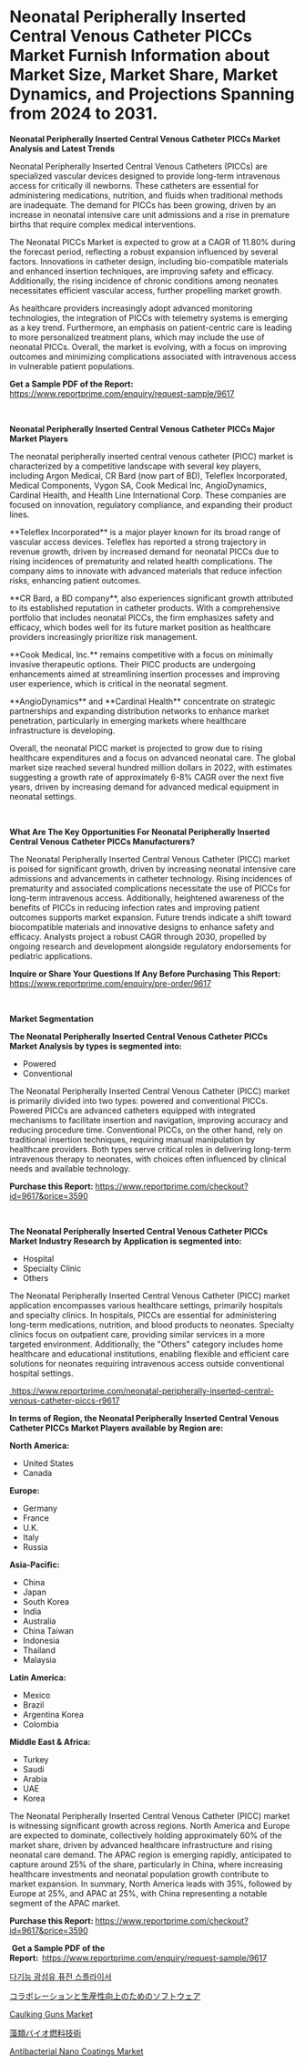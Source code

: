 <p><h1>Neonatal Peripherally Inserted Central Venous Catheter PICCs Market Furnish Information about Market Size, Market Share, Market Dynamics, and Projections Spanning from 2024 to 2031.</h1></p><p><strong>Neonatal Peripherally Inserted Central Venous Catheter PICCs Market Analysis and Latest Trends</strong></p>
<p><p>Neonatal Peripherally Inserted Central Venous Catheters (PICCs) are specialized vascular devices designed to provide long-term intravenous access for critically ill newborns. These catheters are essential for administering medications, nutrition, and fluids when traditional methods are inadequate. The demand for PICCs has been growing, driven by an increase in neonatal intensive care unit admissions and a rise in premature births that require complex medical interventions.</p><p>The Neonatal PICCs Market is expected to grow at a CAGR of 11.80% during the forecast period, reflecting a robust expansion influenced by several factors. Innovations in catheter design, including bio-compatible materials and enhanced insertion techniques, are improving safety and efficacy. Additionally, the rising incidence of chronic conditions among neonates necessitates efficient vascular access, further propelling market growth. </p><p>As healthcare providers increasingly adopt advanced monitoring technologies, the integration of PICCs with telemetry systems is emerging as a key trend. Furthermore, an emphasis on patient-centric care is leading to more personalized treatment plans, which may include the use of neonatal PICCs. Overall, the market is evolving, with a focus on improving outcomes and minimizing complications associated with intravenous access in vulnerable patient populations.</p></p>
<p><strong>Get a Sample PDF of the Report:&nbsp;</strong> <a href="https://www.reportprime.com/enquiry/request-sample/9617">https://www.reportprime.com/enquiry/request-sample/9617</a></p>
<p>&nbsp;</p>
<p><strong>Neonatal Peripherally Inserted Central Venous Catheter PICCs Major Market Players</strong></p>
<p><p>The neonatal peripherally inserted central venous catheter (PICC) market is characterized by a competitive landscape with several key players, including Argon Medical, CR Bard (now part of BD), Teleflex Incorporated, Medical Components, Vygon SA, Cook Medical Inc, AngioDynamics, Cardinal Health, and Health Line International Corp. These companies are focused on innovation, regulatory compliance, and expanding their product lines.</p><p>**Teleflex Incorporated** is a major player known for its broad range of vascular access devices. Teleflex has reported a strong trajectory in revenue growth, driven by increased demand for neonatal PICCs due to rising incidences of prematurity and related health complications. The company aims to innovate with advanced materials that reduce infection risks, enhancing patient outcomes.</p><p>**CR Bard, a BD company**, also experiences significant growth attributed to its established reputation in catheter products. With a comprehensive portfolio that includes neonatal PICCs, the firm emphasizes safety and efficacy, which bodes well for its future market position as healthcare providers increasingly prioritize risk management.</p><p>**Cook Medical, Inc.** remains competitive with a focus on minimally invasive therapeutic options. Their PICC products are undergoing enhancements aimed at streamlining insertion processes and improving user experience, which is critical in the neonatal segment.</p><p>**AngioDynamics** and **Cardinal Health** concentrate on strategic partnerships and expanding distribution networks to enhance market penetration, particularly in emerging markets where healthcare infrastructure is developing.</p><p>Overall, the neonatal PICC market is projected to grow due to rising healthcare expenditures and a focus on advanced neonatal care. The global market size reached several hundred million dollars in 2022, with estimates suggesting a growth rate of approximately 6-8% CAGR over the next five years, driven by increasing demand for advanced medical equipment in neonatal settings.</p></p>
<p>&nbsp;</p>
<p><strong>What Are The Key Opportunities For Neonatal Peripherally Inserted Central Venous Catheter PICCs Manufacturers?</strong></p>
<p><p>The Neonatal Peripherally Inserted Central Venous Catheter (PICC) market is poised for significant growth, driven by increasing neonatal intensive care admissions and advancements in catheter technology. Rising incidences of prematurity and associated complications necessitate the use of PICCs for long-term intravenous access. Additionally, heightened awareness of the benefits of PICCs in reducing infection rates and improving patient outcomes supports market expansion. Future trends indicate a shift toward biocompatible materials and innovative designs to enhance safety and efficacy. Analysts project a robust CAGR through 2030, propelled by ongoing research and development alongside regulatory endorsements for pediatric applications.</p></p>
<p><strong>Inquire or Share Your Questions If Any Before Purchasing This Report:</strong> <a href="https://www.reportprime.com/enquiry/pre-order/9617">https://www.reportprime.com/enquiry/pre-order/9617</a></p>
<p>&nbsp;</p>
<p><strong>Market Segmentation</strong></p>
<p><strong>The Neonatal Peripherally Inserted Central Venous Catheter PICCs Market Analysis by types is segmented into:</strong></p>
<p><ul><li>Powered</li><li>Conventional</li></ul></p>
<p><p>The Neonatal Peripherally Inserted Central Venous Catheter (PICC) market is primarily divided into two types: powered and conventional PICCs. Powered PICCs are advanced catheters equipped with integrated mechanisms to facilitate insertion and navigation, improving accuracy and reducing procedure time. Conventional PICCs, on the other hand, rely on traditional insertion techniques, requiring manual manipulation by healthcare providers. Both types serve critical roles in delivering long-term intravenous therapy to neonates, with choices often influenced by clinical needs and available technology.</p></p>
<p><strong>Purchase this Report:&nbsp;</strong><a href="https://www.reportprime.com/checkout?id=9617&price=3590">https://www.reportprime.com/checkout?id=9617&price=3590</a></p>
<p>&nbsp;</p>
<p><strong>The Neonatal Peripherally Inserted Central Venous Catheter PICCs Market Industry Research by Application is segmented into:</strong></p>
<p><ul><li>Hospital</li><li>Specialty Clinic</li><li>Others</li></ul></p>
<p><p>The Neonatal Peripherally Inserted Central Venous Catheter (PICC) market application encompasses various healthcare settings, primarily hospitals and specialty clinics. In hospitals, PICCs are essential for administering long-term medications, nutrition, and blood products to neonates. Specialty clinics focus on outpatient care, providing similar services in a more targeted environment. Additionally, the "Others" category includes home healthcare and educational institutions, enabling flexible and efficient care solutions for neonates requiring intravenous access outside conventional hospital settings.</p></p>
<p><a href="https://www.reportprime.com/neonatal-peripherally-inserted-central-venous-catheter-piccs-r9617">&nbsp;https://www.reportprime.com/neonatal-peripherally-inserted-central-venous-catheter-piccs-r9617</a></p>
<p><strong>In terms of Region, the Neonatal Peripherally Inserted Central Venous Catheter PICCs Market Players available by Region are:</strong></p>
<p>
    <p> <strong> North America: </strong>
        <ul>
            <li>United States</li>
            <li>Canada</li>
        </ul>
        </p> 
    <p> <strong> Europe: </strong>
        <ul>
            <li>Germany</li>
            <li>France</li>
            <li>U.K.</li>
            <li>Italy</li>
            <li>Russia</li>
        </ul>
        </p> 
    <p> <strong> Asia-Pacific: </strong>
        <ul>
            <li>China</li>
            <li>Japan</li>
            <li>South Korea</li>
            <li>India</li>
            <li>Australia</li>
            <li>China Taiwan</li>
            <li>Indonesia</li>
            <li>Thailand</li>
            <li>Malaysia</li>
        </ul>
        </p> 
    <p> <strong> Latin America: </strong>
        <ul>
            <li>Mexico</li>
            <li>Brazil</li>
            <li>Argentina Korea</li>
            <li>Colombia</li>
        </ul>
        </p> 
    <p> <strong> Middle East & Africa: </strong>
        <ul>
            <li>Turkey</li>
            <li>Saudi</li>
            <li>Arabia</li>
            <li>UAE</li>
            <li>Korea</li>
        </ul>
    </p>
    </p>
<p><p>The Neonatal Peripherally Inserted Central Venous Catheter (PICC) market is witnessing significant growth across regions. North America and Europe are expected to dominate, collectively holding approximately 60% of the market share, driven by advanced healthcare infrastructure and rising neonatal care demand. The APAC region is emerging rapidly, anticipated to capture around 25% of the share, particularly in China, where increasing healthcare investments and neonatal population growth contribute to market expansion. In summary, North America leads with 35%, followed by Europe at 25%, and APAC at 25%, with China representing a notable segment of the APAC market.</p></p>
<p><strong>Purchase this Report: </strong><a href="https://www.reportprime.com/checkout?id=9617&price=3590">https://www.reportprime.com/checkout?id=9617&price=3590</a></p>
<p>&nbsp;<strong>Get a Sample PDF of the Report:&nbsp;&nbsp;</strong><a href="https://www.reportprime.com/enquiry/request-sample/9617">https://www.reportprime.com/enquiry/request-sample/9617</a></p>
<p><strong></strong></p>
<p><p><a href="https://medium.com/@lorenzogirl/%EA%B8%80%EB%A1%9C%EB%B2%8C-%EC%8B%9C%EC%9E%A5-%EB%8F%99%ED%96%A5-2024%EB%85%84%EB%B6%80%ED%84%B0-2031%EB%85%84%EA%B9%8C%EC%A7%80%EC%9D%98-%EB%8B%A4%EA%B8%B0%EB%8A%A5-%EA%B4%91%EC%84%AC%EC%9C%A0-%EC%9C%B5%ED%95%A9-%EC%A0%91%EC%86%8D%EA%B8%B0-%EC%8B%9C%EC%9E%A5-%ED%8A%B8%EB%A0%8C%EB%93%9C-%EB%B0%8F-%EC%84%B1%EC%9E%A5-%EB%B6%84%EC%84%9D-%EC%98%88%EC%B8%A1-577ba4edafaa">다기능 광섬유 퓨전 스플라이서</a></p><p><a href="https://medium.com/@jasminebabez/collaboration-productivity-software-9a01761d0709">コラボレーションと生産性向上のためのソフトウェア</a></p><p><a href="https://issuu.com/reportprime-2/docs/caulking-guns-market-size-2030.pptx_33faa07faa11f0">Caulking Guns Market</a></p><p><a href="https://williamkable67.medium.com/2024%E5%B9%B4%E3%81%8B%E3%82%892031%E5%B9%B4%E3%81%BE%E3%81%A7%E3%81%AE%E9%96%93%E3%81%AB-%E6%8B%A1%E5%A4%A7%E4%B8%AD%E3%81%AE%E8%97%BB%E9%A1%9E%E3%83%90%E3%82%A4%E3%82%AA%E7%87%83%E6%96%99%E6%8A%80%E8%A1%93%E5%B8%82%E5%A0%B4%E3%81%AE%E8%A6%8F%E6%A8%A1%E3%81%AB%E9%96%A2%E3%81%99%E3%82%8B%E6%B4%9E%E5%AF%9F-%E3%81%9D%E3%81%AE%E6%88%90%E9%95%B7%E7%8E%87%E3%81%AF13-2-%E3%81%A7%E3%81%99-97e419b3a9b2?postPublishedType=initial">藻類バイオ燃料技術</a></p><p><a href="https://medium.com/@bulahhamill88/the-antibacterial-nano-coatings-market-research-report-provides-an-in-depth-and-up-to-date-b0bf67882916">Antibacterial Nano Coatings Market</a></p></p>